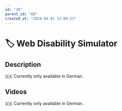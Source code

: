 ```yaml
---
id: "38"
parent_id: "68"
created_at: "2024-04-01 13:00:23"
---
```


# 🏷️ Web Disability Simulator

## Description

🇩🇪 Currently only available in German.

## Videos

🇩🇪 Currently only available in German.

